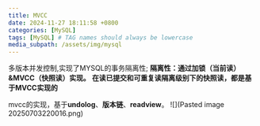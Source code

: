 ```yaml
---
title: MVCC
date: 2024-11-27 18:11:58 +0800
categories: [MySQL]
tags: [MySQL] # TAG names should always be lowercase
media_subpath: /assets/img/mysql
---
```


多版本并发控制,实现了MYSQL的事务隔离性;
**隔离性：通过加锁（当前读）&MVCC（快照读）实现。**
**在读已提交和可重复读隔离级别下的快照读，都是基于MVCC实现的**

mvcc的实现，基于**undolog**、**版本链**、**readview**。
![](Pasted image 20250703220016.png)
